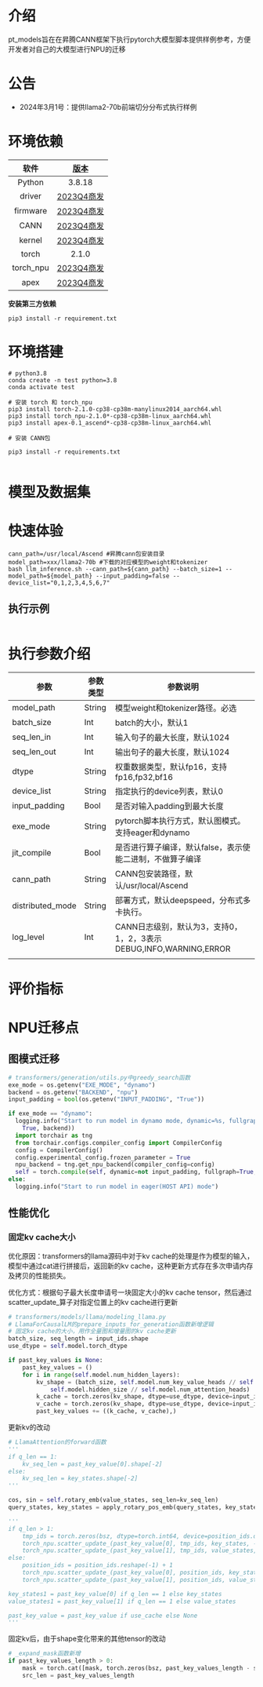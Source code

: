 # 介绍

pt_models旨在在昇腾CANN框架下执行pytorch大模型脚本提供样例参考，方便开发者对自己的大模型进行NPU的迁移

# 公告

- 2024年3月1号：提供llama2-70b前端切分分布式执行样例

# 环境依赖

|   软件    |             [版本](https://www.hiascend.com/zh/)             |
| :-------: | :----------------------------------------------------------: |
|  Python   |                            3.8.18                            |
|  driver   | [2023Q4商发](https://support.huawei.com/enterprise/zh/ascend-computing/ascend-hdk-pid-252764743/software/258924109?idAbsPath=fixnode01%7C23710424%7C251366513%7C22892968%7C252764743) |
| firmware  | [2023Q4商发](https://support.huawei.com/enterprise/zh/ascend-computing/ascend-hdk-pid-252764743/software/258924109?idAbsPath=fixnode01%7C23710424%7C251366513%7C22892968%7C252764743) |
|   CANN    | [2023Q4商发](https://support.huawei.com/enterprise/zh/ascend-computing/cann-pid-251168373/software/258923273?idAbsPath=fixnode01%7C23710424%7C251366513%7C22892968%7C251168373) |
|  kernel   | [2023Q4商发](https://support.huawei.com/enterprise/zh/ascend-computing/cann-pid-251168373/software/258923273?idAbsPath=fixnode01%7C23710424%7C251366513%7C22892968%7C251168373) |
|   torch   |                            2.1.0                             |
| torch_npu |   [2023Q4商发](https://gitee.com/ascend/pytorch/releases)    |
|   apex    | [2023Q4商发](https://pytorch-package.obs.cn-north-4.myhuaweicloud.com/pta/Daily/v2.1.0/20231225.2/pytorch_v2.1.0_py38.tar.gz) |

**安装第三方依赖**

```shell
pip3 install -r requirement.txt
```

# 环境搭建

```shell
# python3.8
conda create -n test python=3.8
conda activate test

# 安装 torch 和 torch_npu
pip3 install torch-2.1.0-cp38-cp38m-manylinux2014_aarch64.whl
pip3 install torch_npu-2.1.0*-cp38-cp38m-linux_aarch64.whl
pip3 install apex-0.1_ascend*-cp38-cp38m-linux_aarch64.whl

# 安装 CANN包

pip3 install -r requirements.txt 


```



# 模型及数据集





# 快速体验

```shell
cann_path=/usr/local/Ascend #昇腾cann包安装目录
model_path=xxx/llama2-70b #下载的对应模型的weight和tokenizer
bash llm_inference.sh --cann_path=${cann_path} --batch_size=1 --model_path=${model_path} --input_padding=false --device_list="0,1,2,3,4,5,6,7"
```

## 执行示例

```

```



# 执行参数介绍

| 参数             | 参数类型 | 参数说明                                                     |
| ---------------- | -------- | ------------------------------------------------------------ |
| model_path       | String   | 模型weight和tokenizer路径。必选                              |
| batch_size       | Int      | batch的大小，默认1                                           |
| seq_len_in       | Int      | 输入句子的最大长度，默认1024                                 |
| seq_len_out      | Int      | 输出句子的最大长度，默认1024                                 |
| dtype            | String   | 权重数据类型，默认fp16，支持fp16,fp32,bf16                   |
| device_list      | String   | 指定执行的device列表，默认0                                  |
| input_padding    | Bool     | 是否对输入padding到最大长度                                  |
| exe_mode         | String   | pytorch脚本执行方式，默认图模式。支持eager和dynamo           |
| jit_compile      | Bool     | 是否进行算子编译，默认false，表示使能二进制，不做算子编译    |
| cann_path        | String   | CANN包安装路径，默认/usr/local/Ascend                        |
| distributed_mode | String   | 部署方式，默认deepspeed，分布式多卡执行。                    |
| log_level        | Int      | CANN日志级别，默认为3，支持0，1，2，3表示DEBUG,INFO,WARNING,ERROR |
|                  |          |                                                              |

# 评价指标



# NPU迁移点

## 图模式迁移

```python
# transformers/generation/utils.py中greedy_search函数
exe_mode = os.getenv("EXE_MODE", "dynamo")
backend = os.getenv("BACKEND", "npu")
input_padding = bool(os.getenv("INPUT_PADDING", "True"))

if exe_mode == "dynamo":
  logging.info("Start to run model in dynamo mode, dynamic=%s, fullgraph=%s, backend=%s" % (not input_padding,
    True, backend))
  import torchair as tng
  from torchair.configs.compiler_config import CompilerConfig
  config = CompilerConfig()
  config.experimental_config.frozen_parameter = True
  npu_backend = tng.get_npu_backend(compiler_config=config)
  self = torch.compile(self, dynamic=not input_padding, fullgraph=True, backend=npu_backend)
else:
  logging.info("Start to run model in eager(HOST API) mode")
```



## 性能优化

### 固定kv cache大小

优化原因：transformers的llama源码中对于kv cache的处理是作为模型的输入，模型中通过cat进行拼接后，返回新的kv cache，这种更新方式存在多次申请内存及拷贝的性能损失。

优化方式：根据句子最大长度申请号一块固定大小的kv cache tensor，然后通过scatter_update_算子对指定位置上的kv cache进行更新

```python
# transformers/models/llama/modeling_llama.py
# LlamaForCausalLM的prepare_inputs_for_generation函数新增逻辑
# 固定kv cache的大小，用作全量图和增量图的kv cache更新
batch_size, seq_length = input_ids.shape
use_dtype = self.model.torch_dtype

if past_key_values is None:
    past_key_values = ()
    for i in range(self.model.num_hidden_layers):
        kv_shape = (batch_size, self.model.num_key_value_heads // self.world_size, self.model.max_position_embeddings, 
            self.model.hidden_size // self.model.num_attention_heads)
        k_cache = torch.zeros(kv_shape, dtype=use_dtype, device=input_ids.device)
        v_cache = torch.zeros(kv_shape, dtype=use_dtype, device=input_ids.device)
        past_key_values += ((k_cache, v_cache),)
```

更新kv的改动

```python
# LlamaAttention的forward函数
'''
if q_len == 1:
    kv_seq_len = past_key_value[0].shape[-2]
else:
    kv_seq_len = key_states.shape[-2]
'''

cos, sin = self.rotary_emb(value_states, seq_len=kv_seq_len)
query_states, key_states = apply_rotary_pos_emb(query_states, key_states, cos, sin, position_ids)

'''
if q_len > 1:
    tmp_ids = torch.zeros(bsz, dtype=torch.int64, device=position_ids.device)
    torch_npu.scatter_update_(past_key_value[0], tmp_ids, key_states, -2)
    torch_npu.scatter_update_(past_key_value[1], tmp_ids, value_states, -2)
else:
    position_ids = position_ids.reshape(-1) + 1
    torch_npu.scatter_update_(past_key_value[0], position_ids, key_states, -2)
    torch_npu.scatter_update_(past_key_value[1], position_ids, value_states, -2)

key_states1 = past_key_value[0] if q_len == 1 else key_states
value_states1 = past_key_value[1] if q_len == 1 else value_states

past_key_value = past_key_value if use_cache else None
'''
```

固定kv后，由于shape变化带来的其他tensor的改动

```python
# _expand_mask函数新增
if past_key_values_length > 0:
    mask = torch.cat([mask, torch.zeros(bsz, past_key_values_length - src_len, dtype=dtype, device=mask.device)], dim=-1)
    src_len = past_key_values_length
```

